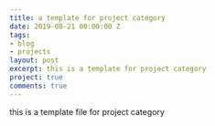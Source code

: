 ```yaml
---
title: a template for project category
date: 2019-08-21 00:00:00 Z
tags:
- blog
- projects
layout: post
excerpt: this is a template for project category
project: true
comments: true
---
```


this is a template file for project category
  
